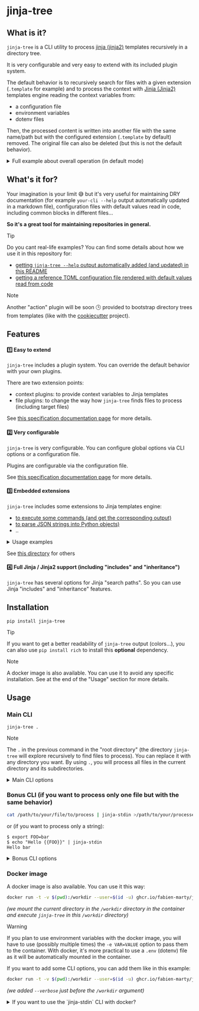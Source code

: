 <!-- *** GENERATED FILE - DO NOT EDIT *** -->
<!-- To modify this file, edit README.md.template and launch 'make doc' -->

# jinja-tree

## What is it?

`jinja-tree` is a CLI utility to process [jinja (jinja2)](https://jinja.palletsprojects.com/) templates
recursively in a directory tree.

It is very configurable and very easy to extend with its included plugin system.

The default behavior is to recursively search for files with a given extension (`.template` for example) and to process the context with [Jinja (Jinja2)](https://jinja.palletsprojects.com/) templates engine reading the context variables from:

- a configuration file
- environment variables 
- dotenv files 

Then, the processed content is written into another file with the same name/path but with the configured extension (`.template` by default) removed. The original file can also be deleted (but this is not the default behavior).

<details>

<summary>Full example about overall operation (in default mode)</summary>

Note: this is only the **default behavior** as you can tune this with your own plugins!

Let's imagine the following directory structure:

```
/foo/
/foo/README.md.template
/foo/bar/baz.py.template
/foo/bar/another.file
```

And execute `jinja-tree /foo` with the default configuration.

We get:

```
/foo/
/foo/README.md.template
/foo/README.md <= NEW FILE FROM README.md.template jinja2 processing
/foo/bar/baz.py.template
/foo/bar/baz.py <= NEW FILE FROM baz.py.template jinja2 processing 
/foo/bar/another.file
```

</details>

## What's it for?

Your imagination is your limit 😅 but it's very useful for maintaining DRY documentation (for example `your-cli --help` output automatically updated in a markdown file), configuration files with default values read in code, including common blocks in different files...

**So it's a great tool for maintaining repositories in general.**

> [!TIP]
> Do you cant real-life examples? You can find some details about how we use it in this repository for:
> 
> - [getting `jinja-tree --help` output automatically added (and updated) in this README](docs/details-about-real-life-example1.md)
> - [getting a reference TOML configuration file rendered with default values read from code](docs/details-about-real-life-example2.md)

> [!NOTE]
> Another "action" plugin will be soon 🕒 provided to bootstrap directory trees from templates (like with the [cookiecutter](https://github.com/cookiecutter/cookiecutter) project).

## Features

#### 1️⃣ Easy to extend 

`jinja-tree` includes a plugin system. You can override the default behavior with your own plugins.

There are two extension points:

- context plugins: to provide context variables to Jinja templates
- file plugins: to change the way how `jinja-tree` finds files to process (including target files)

See [this specification documentation page](docs/details-about-plugins.md) for more details.

#### 2️⃣ Very configurable

`jinja-tree` is very configurable. You can configure global options via CLI options or a configuration file. 

Plugins are configurable via the configuration file.

See [this specification documentation page](docs/details-about-configuration.md) for more details.

#### 3️⃣ Embedded extensions

`jinja-tree` includes some extensions to Jinja templates engine:

- [to execute some commands (and get the corresponding output)](jinja_tree/app/embedded_extensions/shell.py)
- [to parse JSON strings into Python objects)](jinja_tree/app/embedded_extensions/from_json.py)
- ..

<details>

<summary>Usage examples</summary>

#### `shell` extension


```jinja
{{ "date"|shell() }}
```

=> will render something like: `Sun Jan 28 15:11:44 CET 2024`


#### `from_json` extension


```bash
export MYENV='["foo", "bar", "baz"]'

(
    cat <<EOF
{% for item in MYENV|from_json() -%}
- {{ item }}
{% endfor %}
EOF
) | jinja-stdin
```


=> will render something like:

```
- foo
- bar
- bar
```

</details>

See [this directory](jinja_tree/app/embedded_extensions/) for others

#### 4️⃣ Full Jinja / Jinja2 support (including "includes" and "inheritance")

`jinja-tree` has several options for Jinja "search paths". So you can use Jinja "includes" and "inheritance" features.

## Installation

`pip install jinja-tree`

> [!TIP]
> If you want to get a better readability of `jinja-tree` output (colors...), you can also use `pip install rich` to install 
> this **optional** dependency.

> [!NOTE]
> A docker image is also available. You can use it to avoid any specific installation.
> See at the end of the "Usage" section for more details.

## Usage

### Main CLI

```
jinja-tree .
```

> [!NOTE]
> The `.` in the previous command in the "root directory" (the directory `jinja-tree` will explore recursively to find files to process). You can replace it with any directory you want. By using `.`, you will process all files in the current directory and its subdirectories.

<details>

<summary>Main CLI options</summary>

```
Usage: jinja-tree [OPTIONS] ROOT_DIR

  Process a directory tree with the Jinja / Jinja2 templating system.

Arguments:
  ROOT_DIR  root directory  [required]

Options:
  --config-file TEXT              config file path (default: first '.jinja-
                                  tree.toml' file found up from current
                                  working dir), can also be see with
                                  JINJA_TREE_CONFIG_FILE env var  [env var:
                                  JINJA_TREE_CONFIG_FILE]
  --log-level TEXT                log level (DEBUG, INFO, WARNING or ERROR)
                                  [default: INFO]
  --verbose / --no-verbose        increase verbosity of the DEBUG log level
                                  (note: this forces log-level = DEBUG)
                                  [default: no-verbose]
  --extra-search-path PATH        Search path to jinja (can be used multiple
                                  times)
  --add-cwd-to-search-path / --no-add-cwd-to-search-path
                                  add current working directory (CWD) to jinja
                                  search path
  --add-root-dir-to-search-path / --no-add-root-dir-to-search-path
                                  add root directory to jinja search path
  --jinja-extension TEXT          jinja extension to load
  --context-plugin TEXT           context plugins (full python class path, can
                                  be used multiple times)
  --action-plugin TEXT            action plugin (full python class path)
  --strict-undefined / --no-strict-undefined
                                  if set, raise an error if a variable does
                                  not exist in context
  --blank-run / --no-blank-run    if set, execute a blank run (without
                                  modifying or deleting anything)  [default:
                                  no-blank-run]
  --disable-embedded-jinja-extensions / --no-disable-embedded-jinja-extensions
                                  disable embedded jinja extensions
  --help                          Show this message and exit.

``` 

</details>

### Bonus CLI (if you want to process only one file but with the same behavior)

```bash
cat /path/to/your/file/to/process | jinja-stdin >/path/to/your/processed/file
```

or (if you want to process only a string):


```console
$ export FOO=bar
$ echo "Hello {{FOO}}" | jinja-stdin
Hello bar
```


<details>

<summary>Bonus CLI options</summary>

```
Usage: jinja-stdin [OPTIONS]

  Process the standard input with Jinja templating system and return the
  result on the standard output.

Options:
  --config-file TEXT              config file path (default: first '.jinja-
                                  tree.toml' file found up from current
                                  working dir), can also be see with
                                  JINJA_TREE_CONFIG_FILE env var  [env var:
                                  JINJA_TREE_CONFIG_FILE]
  --log-level TEXT                log level (DEBUG, INFO, WARNING or ERROR)
                                  [default: INFO]
  --verbose / --no-verbose        increase verbosity of the DEBUG log level
                                  (note: this forces log-level = DEBUG)
                                  [default: no-verbose]
  --extra-search-path PATH        Search path to jinja (can be used multiple
                                  times)
  --add-cwd-to-search-path / --no-add-cwd-to-search-path
                                  add current working directory (CWD) to jinja
                                  search path
  --jinja-extension TEXT          jinja extension to load
  --context-plugin TEXT           context plugins (full python class path, can
                                  be used multiple times)
  --strict-undefined / --no-strict-undefined
                                  if set, raise an error if a variable does
                                  not exist in context
  --disable-embedded-jinja-extensions / --no-disable-embedded-jinja-extensions
                                  disable embedded jinja extensions
  --help                          Show this message and exit.

``` 

</details>

### Docker image

A docker image is also available. You can use it this way:

```bash
docker run -t -v $(pwd):/workdir --user=$(id -u) ghcr.io/fabien-marty/jinja-tree:latest /workdir
```

*(we mount the current directory in the `/workdir` directory in the container and execute `jinja-tree` in this `/workdir` directory)*

> [!WARNING]
> If you plan to use environment variables with the docker image, you will have to use (possibly multiple times) the `-e VAR=VALUE` option to pass them to the container. 
> With docker, it's more practical to use a `.env` (dotenv) file as it will be automatically mounted in the container.

If you want to add some CLI options, you can add them like in this example:

```bash
docker run -t -v $(pwd):/workdir --user=$(id -u) ghcr.io/fabien-marty/jinja-tree:latest --verbose /workdir
```

*(we added `--verbose` just before the `/workdir` argument)*

<details>

<summary>If you want to use the `jinja-stdin` CLI with docker?</summary>


```bash
echo "FOO {{ BAR }}" |docker run -i -v $(pwd):/workdir -e BAR=BAZ --user=$(id -u) --entrypoint jinja-stdin ghcr.io/fabien-marty/jinja-tree:latest
```


*(it will output `FOO BAZ`)*

</details>